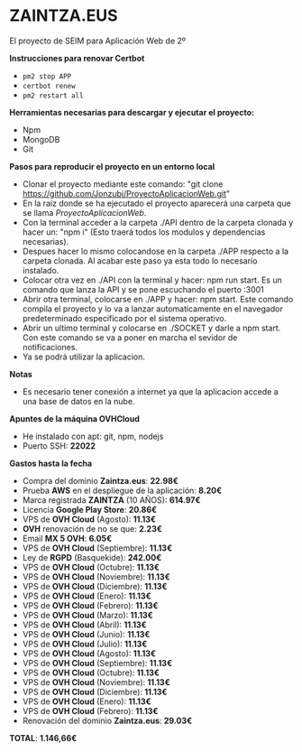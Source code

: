 # ZAINTZA.EUS
El proyecto de SEIM para Aplicación Web de 2º

**Instrucciones para renovar Certbot**


- `pm2 stop APP`
- `certbot renew`
- `pm2 restart all`

**Herramientas necesarias para descargar y ejecutar el proyecto:**

- Npm
- MongoDB
- Git 

**Pasos para reproducir el proyecto en un entorno local**

- Clonar el proyecto mediante este comando: "git clone https://github.com/Jonzubi/ProyectoAplicacionWeb.git"
- En la raíz donde se ha ejecutado el proyecto aparecerá una carpeta que se llama *ProyectoAplicacionWeb*.
- Con la terminal acceder a la carpeta ./API dentro de la carpeta clonada y hacer un: "npm i" (Esto traerá todos los modulos y dependencias necesarias).
- Despues hacer lo mismo colocandose en la carpeta ./APP respecto a la carpeta clonada. Al acabar este paso ya esta todo lo necesario instalado.
- Colocar otra vez en ./API con la terminal y hacer: npm run start. Es un comando que lanza la API y se pone escuchando el puerto :3001
- Abrir otra terminal, colocarse en ./APP y hacer: npm start. Este comando compila el proyecto y lo va a lanzar automaticamente en el navegador predeterminado especificado por el sistema operativo.
- Abrir un ultimo terminal y colocarse en ./SOCKET y darle a npm start. Con este comando se va a poner en marcha el sevidor de notificaciones.
- Ya se podrá utilizar la aplicacion.

**Notas**

- Es necesario tener conexión a internet ya que la aplicacion accede a una base de datos en la nube.

**Apuntes de la máquina OVHCloud**

- He instalado con apt: git, npm, nodejs
- Puerto SSH: **22022**

**Gastos hasta la fecha**

- Compra del dominio **Zaintza.eus**: **22.98€**
- Prueba **AWS** en el despliegue de la aplicación: **8.20€**
- Marca registrada **ZAINTZA** (10 AÑOS): **614.97€**
- Licencia **Google Play Store**: **20.86€**
- VPS de **OVH Cloud** (Agosto): **11.13€**
- **OVH** renovación de no se que: **2.23€**
- Email **MX 5 OVH**: **6.05€**
- VPS de **OVH Cloud** (Septiembre): **11.13€**
- Ley de **RGPD** (Basquekide): **242.00€**
- VPS de **OVH Cloud** (Octubre): **11.13€**
- VPS de **OVH Cloud** (Noviembre): **11.13€**
- VPS de **OVH Cloud** (Diciembre): **11.13€**
- VPS de **OVH Cloud** (Enero): **11.13€**
- VPS de **OVH Cloud** (Febrero): **11.13€**
- VPS de **OVH Cloud** (Marzo): **11.13€**
- VPS de **OVH Cloud** (Abril): **11.13€**
- VPS de **OVH Cloud** (Junio): **11.13€**
- VPS de **OVH Cloud** (Julio): **11.13€**
- VPS de **OVH Cloud** (Agosto): **11.13€**
- VPS de **OVH Cloud** (Septiembre): **11.13€**
- VPS de **OVH Cloud** (Octubre): **11.13€**
- VPS de **OVH Cloud** (Noviembre): **11.13€**
- VPS de **OVH Cloud** (Diciembre): **11.13€**
- VPS de **OVH Cloud** (Enero): **11.13€**
- VPS de **OVH Cloud** (Febrero): **11.13€**
- Renovación del dominio **Zaintza.eus**: **29.03€**

**TOTAL**: **1.146,66€**
